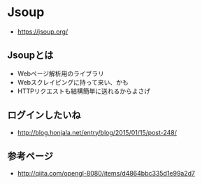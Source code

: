 # Jsoup
* https://jsoup.org/

## Jsoupとは
* Webページ解析用のライブラリ
* Webスクレイピングに持って来い、かも
* HTTPリクエストも結構簡単に送れるからよさげ

## ログインしたいね
* http://blog.honjala.net/entry/blog/2015/01/15/post-248/

## 参考ページ
* http://qiita.com/opengl-8080/items/d4864bbc335d1e99a2d7
